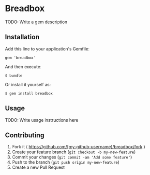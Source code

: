 # Breadbox

TODO: Write a gem description

## Installation

Add this line to your application's Gemfile:

    gem 'breadbox'

And then execute:

    $ bundle

Or install it yourself as:

    $ gem install breadbox

## Usage

TODO: Write usage instructions here

## Contributing

1. Fork it ( https://github.com/[my-github-username]/breadbox/fork )
2. Create your feature branch (`git checkout -b my-new-feature`)
3. Commit your changes (`git commit -am 'Add some feature'`)
4. Push to the branch (`git push origin my-new-feature`)
5. Create a new Pull Request
